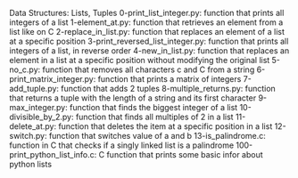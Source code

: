 Data Structures: Lists, Tuples
0-print_list_integer.py: function that prints all integers of a list
1-element_at.py: function that retrieves an element from a list like on C
2-replace_in_list.py: function that replaces an element of a list at a specific position
3-print_reversed_list_integer.py: function that prints all integers of a list, in reverse order
4-new_in_list.py: function that replaces an element in a list at a specific position without modifying the original list
5-no_c.py: function that removes all characters c and C from a string
6-print_matrix_integer.py: function that prints a matrix of integers
7-add_tuple.py: function that adds 2 tuples
8-multiple_returns.py: function that returns a tuple with the length of a string and its first character
9-max_integer.py: function that finds the biggest integer of a list
10-divisible_by_2.py: function that finds all multiples of 2 in a list
11-delete_at.py: function that deletes the item at a specific position in a list
12-switch.py: function that switches value of a and b
13-is_palindrome.c: function in C that checks if a singly linked list is a palindrome
100-print_python_list_info.c: C function that prints some basic infor about python lists
